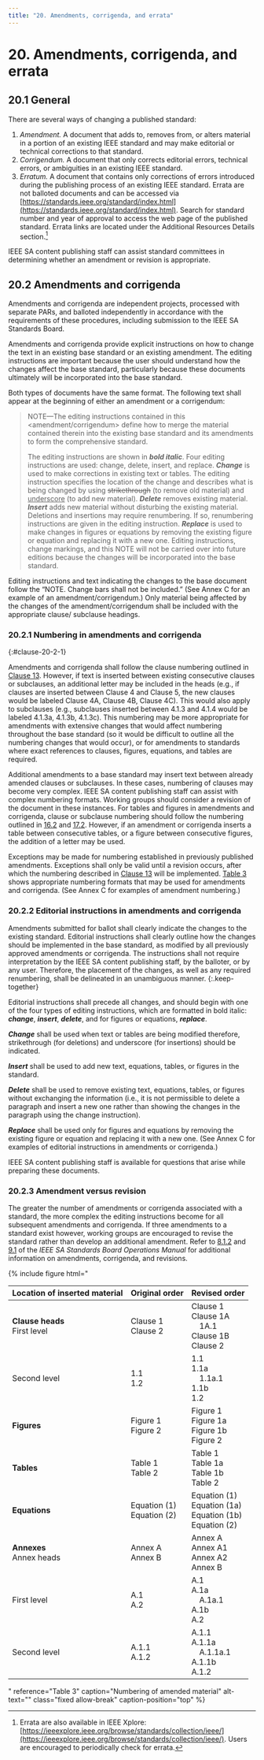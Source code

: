 ```yaml
---
title: "20. Amendments, corrigenda, and errata"
---
```


# 20. Amendments, corrigenda, and errata

## 20.1 General

There are several ways of changing a published standard:

1. *Amendment.* A document that adds to, removes from, or alters material in a portion of an existing IEEE standard and may make editorial or technical corrections to that standard.
2. *Corrigendum.* A document that only corrects editorial errors, technical errors, or ambiguities in an existing IEEE standard.
3. *Erratum.* A document that contains only corrections of errors introduced during the publishing process of an existing IEEE standard. Errata are not balloted documents and can be accessed via [https://standards.ieee.org/standard/index.html](https://standards.ieee.org/standard/index.html). Search for standard number and year of approval to access the web page of the published standard. Errata links are located under the Additional Resources Details section.[^errata]

IEEE SA content publishing staff can assist standard committees in determining whether an amendment or revision is appropriate.

[^errata]: Errata are also available in IEEE Xplore: [https://ieeexplore.ieee.org/browse/standards/collection/ieee/](https://ieeexplore.ieee.org/browse/standards/collection/ieee/). Users are encouraged to periodically check for errata.

## 20.2 Amendments and corrigenda

Amendments and corrigenda are independent projects, processed with separate PARs, and balloted independently in accordance with the requirements of these procedures, including submission to the IEEE SA Standards Board.

Amendments and corrigenda provide explicit instructions on how to change the text in an existing base standard or an existing amendment. The editing instructions are important because the user should understand how the changes affect the base standard, particularly because these documents ultimately will be incorporated into the base standard.

Both types of documents have the same format. The following text shall appear at the beginning of either an amendment or a corrigendum:

> <span class="allsmallcaps">NOTE</span>—The editing instructions contained in this \<amendment/corrigendum\> define how to merge the material contained therein into the existing base standard and its amendments to form the comprehensive standard.
>
> The editing instructions are shown in ***bold italic***. Four editing instructions are used: change, delete, insert, and replace. ***Change*** is used to make corrections in existing text or tables. The editing instruction specifies the location of the change and describes what is being changed by using <strike>strikethrough</strike> (to remove old material) and <ins>underscore</ins> (to add new material). ***Delete*** removes existing material. ***Insert*** adds new material without disturbing the existing material. Deletions and insertions may require renumbering. If so, renumbering instructions are given in the editing instruction. ***Replace*** is used to make changes in figures or equations by removing the existing figure or equation and replacing it with a new one. Editing instructions, change markings, and this <span class="allsmallcaps">NOTE</span> will not be carried over into future editions because the changes will be incorporated into the base standard.

Editing instructions and text indicating the changes to the base document follow the “<span class="allsmallcaps">NOTE</span>. Change bars shall not be included.” (See Annex C for an example of an amendment/corrigendum.) Only material being affected by the changes of the amendment/corrigendum shall be included with the appropriate clause/ subclause headings.

### 20.2.1 Numbering in amendments and corrigenda
{:#clause-20-2-1}

Amendments and corrigenda shall follow the clause numbering outlined in [Clause 13](13.html). However, if text is inserted between existing consecutive clauses or subclauses, an additional letter may be included in the heads (e.g., if clauses are inserted between Clause 4 and Clause 5, the new clauses would be labeled Clause 4A, Clause 4B, Clause 4C). This would also apply to subclauses (e.g., subclauses inserted between 4.1.3 and 4.1.4 would be labeled 4.1.3a, 4.1.3b, 4.1.3c). This numbering may be more appropriate for amendments with extensive changes that would affect numbering throughout the base standard (so it would be difficult to outline all the numbering changes that would occur), or for amendments to standards where exact references to clauses, figures, equations, and tables are required.

Additional amendments to a base standard may insert text between already amended clauses or subclauses. In these cases, numbering of clauses may become very complex. IEEE SA content publishing staff can assist with complex numbering formats. Working groups should consider a revision of the document in these instances. For tables and figures in amendments and corrigenda, clause or subclause numbering should follow the numbering outlined in [16.2](16.html#clause-16-2) and [17.2](17.html#clause-17-2). However, if an amendment or corrigenda inserts a table between consecutive tables, or a figure between consecutive figures, the addition of a letter may be used.

Exceptions may be made for numbering established in previously published amendments. Exceptions shall only be valid until a revision occurs, after which the numbering described in [Clause 13](13.html) will be implemented. [Table 3](#table-3) shows appropriate numbering formats that may be used for amendments and corrigenda. (See Annex C for examples of amendment numbering.)

### 20.2.2 Editorial instructions in amendments and corrigenda

Amendments submitted for ballot shall clearly indicate the changes to the existing standard. Editorial instructions shall clearly outline how the changes should be implemented in the base standard, as modified by all previously approved amendments or corrigenda. The instructions shall not require interpretation by the IEEE SA content publishing staff, by the balloter, or by any user. Therefore, the placement of the changes, as well as any required renumbering, shall be delineated in an unambiguous manner.
{:.keep-together}

Editorial instructions shall precede all changes, and should begin with one of the four types of editing instructions, which are formatted in bold italic: ***change***, ***insert***, ***delete***, and for figures or equations, ***replace***.

***Change*** shall be used when text or tables are being modified therefore, strikethrough (for deletions) and underscore (for insertions) should be indicated.

***Insert*** shall be used to add new text, equations, tables, or figures in the standard.

***Delete*** shall be used to remove existing text, equations, tables, or figures without exchanging the information (i.e., it is not permissible to delete a paragraph and insert a new one rather than showing the changes in the paragraph using the change instruction).

***Replace*** shall be used only for figures and equations by removing the existing figure or equation and replacing it with a new one. (See Annex C for examples of editorial instructions in amendments or corrigenda.)

IEEE SA content publishing staff is available for questions that arise while preparing these documents.

### 20.2.3 Amendment versus revision

The greater the number of amendments or corrigenda associated with a standard, the more complex the editing instructions become for all subsequent amendments and corrigenda. If three amendments to a standard exist however, working groups are encouraged to revise the standard rather than develop an additional amendment. Refer to [8.1.2](https://standards.ieee.org/about/policies/opman/sect8/#8.1.2) and [9.1](https://standards.ieee.org/about/policies/sa-opman/sect9.html#9.1) of the *IEEE SA Standards Board Operations Manual* for additional information on amendments, corrigenda, and revisions.


{% include figure
   html="<table>
<thead>
  <tr>
    <th>Location of inserted material</th>
    <th>Original order</th>
    <th>Revised order</th>
  </tr>
</thead>
<tbody>
  <tr>
    <td><b>Clause heads</b><br>First level</td>
    <td>Clause 1<br>Clause 2</td>
    <td>Clause 1<br>Clause 1A<br>&#x2003;1A.1<br>Clause 1B<br>Clause 2</td>
  </tr>
  <tr>
    <td>Second level</td>
    <td>1.1<br>1.2</td>
    <td>1.1<br>1.1a<br>&#x2003;1.1a.1<br>1.1b<br>1.2</td>
  </tr>
  <tr>
    <td><b>Figures</b></td>
    <td>Figure 1<br>Figure 2</td>
    <td>Figure 1<br>Figure 1a<br>Figure 1b<br>Figure 2</td>
  </tr>
  <tr>
    <td><b>Tables</b></td>
    <td>Table 1<br>Table 2</td>
    <td>Table 1 <br>Table 1a<br>Table 1b<br>Table 2</td>
  </tr>
  <tr>
    <td><b>Equations</b></td>
    <td>Equation (1)<br>Equation (2)</td>
    <td>Equation (1)<br>Equation (1a)<br>Equation (1b)<br>Equation (2)</td>
  </tr>
  <tr>
    <td><b>Annexes</b><br>Annex heads</td>
    <td> Annex A<br>Annex B</td>
    <td> Annex A<br>Annex A1<br>Annex A2<br>Annex B</td>
  </tr>
  <tr>
    <td>First level</td>
    <td>A.1<br>A.2</td>
    <td>A.1<br>A.1a<br>&#x2003;A.1a.1<br>A.1b<br>A.2</td>
  </tr>
  <tr>
    <td>Second level</td>
    <td>A.1.1<br>A.1.2</td>
    <td>A.1.1<br>A.1.1a<br>&#x2003;A.1.1a.1<br>A.1.1b<br>A.1.2</td>
  </tr>
</tbody>
</table>"
   reference="Table 3"
   caption="Numbering of amended material"
   alt-text=""
   class="fixed allow-break"
   caption-position="top"
%}
